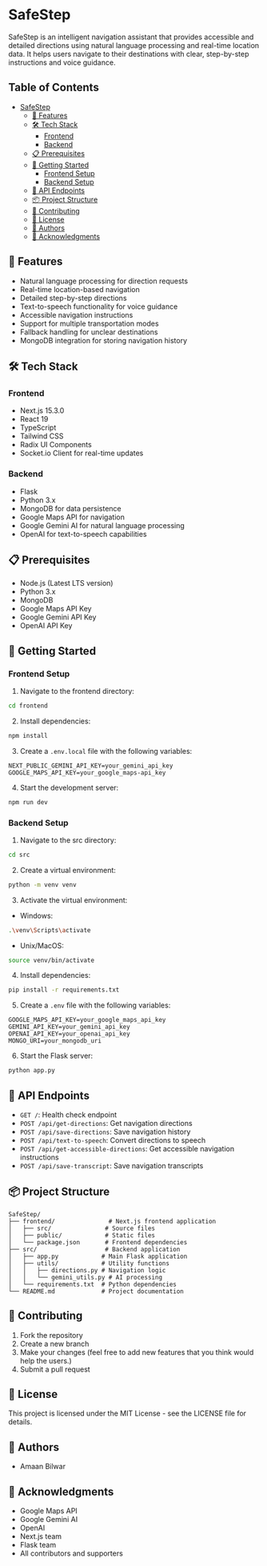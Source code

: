 # SafeStep

SafeStep is an intelligent navigation assistant that provides accessible and detailed directions using natural language processing and real-time location data. It helps users navigate to their destinations with clear, step-by-step instructions and voice guidance.

## Table of Contents

- [SafeStep](#safestep)
   * [🚀 Features](#-features)
   * [🛠️ Tech Stack](#-tech-stack)
      + [Frontend](#frontend)
      + [Backend](#backend)
   * [📋 Prerequisites](#-prerequisites)
   * [🚀 Getting Started](#-getting-started)
      + [Frontend Setup](#frontend-setup)
      + [Backend Setup](#backend-setup)
   * [🔧 API Endpoints](#-api-endpoints)
   * [📦 Project Structure](#-project-structure)
   * [🤝 Contributing](#-contributing)
   * [📝 License](#-license)
   * [👥 Authors](#-authors)
   * [🙏 Acknowledgments](#-acknowledgments)

## 🚀 Features

- Natural language processing for direction requests
- Real-time location-based navigation
- Detailed step-by-step directions
- Text-to-speech functionality for voice guidance
- Accessible navigation instructions
- Support for multiple transportation modes
- Fallback handling for unclear destinations
- MongoDB integration for storing navigation history

## 🛠️ Tech Stack

### Frontend
- Next.js 15.3.0
- React 19
- TypeScript
- Tailwind CSS
- Radix UI Components
- Socket.io Client for real-time updates

### Backend
- Flask
- Python 3.x
- MongoDB for data persistence
- Google Maps API for navigation
- Google Gemini AI for natural language processing
- OpenAI for text-to-speech capabilities

## 📋 Prerequisites

- Node.js (Latest LTS version)
- Python 3.x
- MongoDB
- Google Maps API Key
- Google Gemini API Key
- OpenAI API Key

## 🚀 Getting Started

### Frontend Setup

1. Navigate to the frontend directory:
```bash
cd frontend
```

2. Install dependencies:
```bash
npm install
```

3. Create a `.env.local` file with the following variables:
```
NEXT_PUBLIC_GEMINI_API_KEY=your_gemini_api_key
GOOGLE_MAPS_API_KEY=your_google_maps-api_key
```

4. Start the development server:
```bash
npm run dev
```

### Backend Setup

1. Navigate to the src directory:
```bash
cd src
```

2. Create a virtual environment:
```bash
python -m venv venv
```

3. Activate the virtual environment:
- Windows:
```bash
.\venv\Scripts\activate
```
- Unix/MacOS:
```bash
source venv/bin/activate
```

4. Install dependencies:
```bash
pip install -r requirements.txt
```

5. Create a `.env` file with the following variables:
```
GOOGLE_MAPS_API_KEY=your_google_maps_api_key
GEMINI_API_KEY=your_gemini_api_key
OPENAI_API_KEY=your_openai_api_key
MONGO_URI=your_mongodb_uri
```

6. Start the Flask server:
```bash
python app.py
```

## 🔧 API Endpoints

- `GET /`: Health check endpoint
- `POST /api/get-directions`: Get navigation directions
- `POST /api/save-directions`: Save navigation history
- `POST /api/text-to-speech`: Convert directions to speech
- `POST /api/get-accessible-directions`: Get accessible navigation instructions
- `POST /api/save-transcript`: Save navigation transcripts

## 📦 Project Structure

```
SafeStep/
├── frontend/               # Next.js frontend application
│   ├── src/               # Source files
│   ├── public/            # Static files
│   └── package.json       # Frontend dependencies
├── src/                   # Backend application
│   ├── app.py            # Main Flask application
│   ├── utils/            # Utility functions
│   │   ├── directions.py # Navigation logic
│   │   └── gemini_utils.py # AI processing
│   └── requirements.txt  # Python dependencies
└── README.md             # Project documentation
```

## 🤝 Contributing

1. Fork the repository
2. Create a new branch
3. Make your changes (feel free to add new features that you think would help the users.)
4. Submit a pull request

## 📝 License

This project is licensed under the MIT License - see the LICENSE file for details.

## 👥 Authors

- Amaan Bilwar

## 🙏 Acknowledgments

- Google Maps API
- Google Gemini AI
- OpenAI
- Next.js team
- Flask team
- All contributors and supporters
